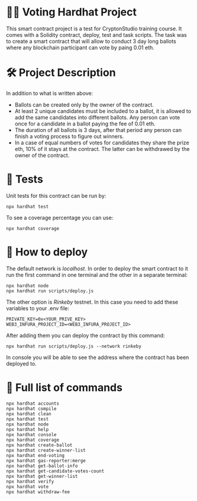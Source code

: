 # :raising_hand_man: Voting Hardhat Project

This smart contract project is a test for CryptonStudio training course. It comes with a Solidity contract, deploy, test and task scripts. The task was to create a smart contract that will allow to conduct 3 day long ballots where any blockchain participant can vote by paing 0.01 eth.

# :hammer_and_wrench: Project Description
In addition to what is written above: 
  - Ballots can be created only by the owner of the contract. 
  - At least 2 unique candidates must be included to a ballot, it is allowed to add the same candidates into different ballots. Any person can vote once for a candidate in a ballot paying the fee of 0.01 eth. 
  - The duration of all ballots is 3 days, after that period any person can finish a voting process to figure out winners. 
  - In a case of equal numbers of votes for candidates they share the prize eth, 10% of it stays at the contract. The latter can be withdrawed by the owner of the contract.

# :triangular_ruler: Tests

Unit tests for this contract can be run by:
```shell
npx hardhat test
```
To see a coverage percentage you can use:
```shell
npx hardhat coverage
```
# :toolbox: How to deploy

The default network is *localhost*. In order to deploy the smart contract to it run the first command in one terminal and the other in a separate terminal:
```shell
npx hardhat node
npx hardhat run scripts/deploy.js
```
The other option is *Rinkeby* testnet. In this case you need to add these variables to your .env file:
```shell
PRIVATE_KEY=0x<YOUR_PRIVE_KEY>
WEB3_INFURA_PROJECT_ID=<WEB3_INFURA_PROJECT_ID>
```
After adding them you can deploy the contract by this command:
```shell
npx hardhat run scripts/deploy.js --network rinkeby
```
In console you will be able to see the address where the contract has been deployed to.



# :page_with_curl: Full list of commands

```shell
npx hardhat accounts
npx hardhat compile
npx hardhat clean
npx hardhat test
npx hardhat node
npx hardhat help
npx hardhat console                       
npx hardhat coverage
npx hardhat create-ballot
npx hardhat create-winner-list
npx hardhat end-voting 
npx hardhat gas-reporter:merge       
npx hardhat get-ballot-info
npx hardhat get-candidate-votes-count
npx hardhat get-winner-list
npx hardhat verify
npx hardhat vote
npx hardhat withdraw-fee
```
